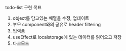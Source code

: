 todo-list 구현 목표
1. object를 담고있는 배열을 수정, 업데이트
2. 부모 component와의 공유로 header filtering 
3. 입력폼
4. useEffect로 localstorage에 있는 데이터를 읽어오고 저장
5. 다크모드
